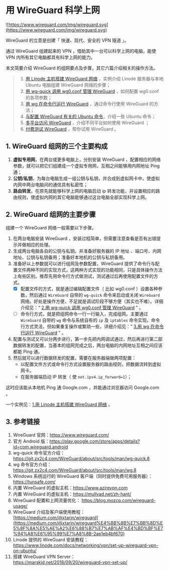 # 用 WireGuard 科学上网

![https://www.wireguard.com/img/wireguard.svg](https://www.wireguard.com/img/wireguard.svg)

WireGuard 的立意是创建「 快速、现代、安全的 VPN 隧道 」。

通过 WireGuard 组建起来的 VPN ，借助其中一台可以科学上网的电脑，能使 VPN 内所有其它电脑都具有科学上网的能力。

本文简要介绍 WireGuard 的组网要点及步骤，其它六篇介绍相关的操作方法。

> 1. [用 Linode 主机搭建 WireGuard 网络](1.用%20Linode%20主机搭建%20WireGuard%20网络.md) ，实例介绍 Linode 服务器与本地 Ubuntu 电脑组建 WireGuard 网络的步骤；
> 2. [用 wg-quick 调用 wg0.conf 管理 WireGuard](2.用%20wg-quick%20调用%20wg0.conf%20管理%20WireGuard.md) ，如何配置 wg0.conf 的各项参数；
> 3. [用 wg 在命令行运行 WireGuard](3.用%20wg%20在命令行运行%20WireGuard.md) ，通过命令行使用 WireGuard 的方法；
> 4. [与配置 WireGuard 有关的 Ubuntu 命令](4.与配置%20WireGuard%20有关的%20Ubuntu%20命令.md)，介绍一些 Ubuntu 命令；
> 5. [多平台访问  WireGuard](5.多平台访问%20Wireuard.md) ，介绍不同平台如何使用  WireGuard ；
> 6. [付费测试  WireGuard](6.付费测试%20WireGuard.md) ，帮你试用  WireGuard 。

## 1. WireGuard 组网的三个主要构成

1. **虚拟专用网**，在两台或更多电脑上，分别安装 WireGuard ，配置相应的网络参数，就可以把它们组建成一个虚拟专用网，互相之间能够用内网地址 Ping 通；
2. **公钥/私钥**，为每台电脑生成一组公钥与私钥，并合成到虚拟网卡中，使虚拟内网中两台电脑间的通信具有私密性；
3. **路由转发**，在原先就能够科学上网的电脑启动 ip 转发功能，并设置相应的路由规则，使虚拟内网的其它电脑能够通过这台电脑全部实现科学上网。

## 2. WireGuard 组网的主要步骤

组建一个 WireGuard 网络一般需要以下步骤。

1. 在两台电脑安装 WireGuard ，安装过程简单，但需要注意查看是否有出错提示并做相应的处理。
2. 生成两台电脑各自的公钥与私钥。并准备好服务器的 IP 地址 、端口号、内网地址、公钥与私钥备用；准备好本地机的公钥与私钥备用。
3. 准备好以上参数就可以进行组网及参数配置，WireGuard 提供了命令行与配置文件两种不同的实现方式，这两种方式实现的功能相同，只是具体操作方法上有些区别。推荐先用命令行方式做测试，测试通过后再使用配置文件的方式。
   - [x] 配置文件的方式，就是通过编辑配置文件（ 比如 wg0.conf ）设置各种参数，然后通过  `WireGuard` 自带的 `wg-quick`  命令来启动或关闭  `WireGuard` 网络。好处是操作方便，不足就是调试阶段不够方便（其实也不难）。详细介绍见：“ [2.用 wg-quick 调用 wg0.conf 管理 WireGuard](2.用%20wg-quick%20调用%20wg0.conf%20管理%20WireGuard.md) ” 。
   - [ ] 命令行方式，就是把组网命令一行一行输入，完成组网。主要通过 `WireGuard` 自带的 `wg` 命令与系统自有的 `ip` 及 `iptables` 命令实现。命令行方式灵活，但如果重复操作或繁琐一些，详细介绍见：“ [3.用 wg 在命令行运行 WireGuard](3.用%20wg%20在命令行运行%20WireGuard.md) ” 。
4. 配置与测试又可以分两步进行，第一步先把内网调试通过，然后再进行第二部数据转发的配置，当基本的组网完成之后，两台电脑的内网地址互相之间应该都能 Ping 通。
5. 然后就可以进行数据转发的配置，需要在服务器端做两项配置：
   - 以配置文件方式或命令行方式设置服务器的路由规则，把数据流转到虚拟网卡。
   - 在服务器端启动 IP 转发（ 使 `net.ipv4.ip_forward=1`）；

这时应该能从本地机 Ping 通 Google.com ，并能通过浏览器访问 Google.com 。

一个实例见：[1.用 Linode 主机搭建 WireGuard 网络](1.用%20Linode%20主机搭建%20WireGuard%20网络.md) 。

## 3. 参考链接

1. WireGuard 官网：https://www.wireguard.com/
2. 官方 Android 版：https://play.google.com/store/apps/details?id=com.wireguard.android
3. wg-quick 命令官方介绍：https://git.zx2c4.com/WireGuard/about/src/tools/man/wg-quick.8
4. wg 命令官方介绍：https://git.zx2c4.com/WireGuard/about/src/tools/man/wg.8
5. Windows 系统运行的 WireGuard 客户端（同时提供免费可用服务器）：https://tunsafe.com/
6. 内置 WireGuard 的虚拟主机：https://www.azirevpn.com
7. 内置 WireGuard 的虚拟主机：https://mullvad.net/zh-hant/
8. WireGuard 配置和上网流量优化： https://blog.mozcp.com/wireguard-usage/
9. WireGuard 介绍及客户端使用教程：[https://medium.com/@xtarin/wireguard](https://medium.com/@xtarin/wireguard%E4%BB%8B%E7%BB%8D%E5%8F%8A%E5%AE%A2%E6%88%B7%E7%AB%AF%E4%BD%BF%E7%94%A8%E6%95%99%E7%A8%8B-2ae1eb4bf670)
10. Linode 提供的 WireGuard 安装教程：https://www.linode.com/docs/networking/vpn/set-up-wireguard-vpn-on-ubuntu/
11. 搭建 WireGuard VPN Server：https://marskid.net/2018/09/20/wireguard-vpn-set-up/
